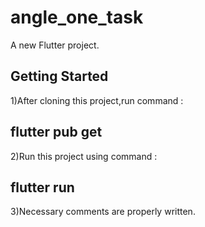 # angle_one_task

A new Flutter project.

## Getting Started

1)After cloning this project,run command :  
## flutter pub get

2)Run this project using command : 
## flutter run

3)Necessary comments are properly written.
